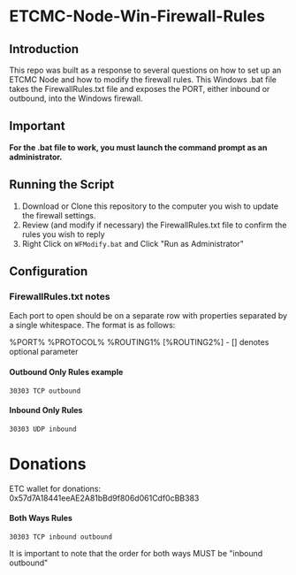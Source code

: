 # ETCMC-Node-Win-Firewall-Rules

## Introduction
This repo was built as a response to several questions on how to set up an ETCMC Node and how to modify the firewall rules. This Windows .bat file takes the FirewallRules.txt file and exposes the PORT, either inbound or outbound, into the Windows firewall. 

## Important
<strong> For the .bat file to work, you must launch the command prompt as an administrator.</strong>

## Running the Script
<ol>
  <li>Download or Clone this repository to the computer you wish to update the firewall settings.</li>
  <li>Review (and modify if necessary) the FirewallRules.txt file to confirm the rules you wish to reply</li>
  <li>Right Click on <code>WFModify.bat</code> and Click "Run as Administrator"</li>
</ol>

## Configuration

### FirewallRules.txt notes
Each port to open should be on a separate row with properties separated by a single whitespace. The format is as follows:

%PORT% %PROTOCOL% %ROUTING1% [%ROUTING2%] - [] denotes optional parameter

#### Outbound Only Rules example

<code>30303 TCP outbound</code>

#### Inbound Only Rules
<code>30303 UDP inbound</code>

# Donations
ETC wallet for donations: 0x57d7A18441eeAE2A81bBd9f806d061Cdf0cBB383

#### Both Ways Rules

<code>30303 TCP inbound outbound</code>

It is important to note that the order for both ways MUST be "inbound outbound"
